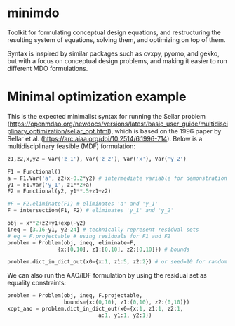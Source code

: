 # minimdo
Toolkit for formulating conceptual design equations, and restructuring the resulting system of equations, solving them, and optimizing on top of them.

Syntax is inspired by similar packages such as cvxpy, pyomo, and gekko, but with a focus on conceptual design problems, and making it easier to run different MDO formulations.

# Minimal optimization example
This is the expected minimalist syntax for running the Sellar problem (https://openmdao.org/newdocs/versions/latest/basic_user_guide/multidisciplinary_optimization/sellar_opt.html), which is based on the 1996 paper by Sellar et al. (https://arc.aiaa.org/doi/10.2514/6.1996-714). Below is a multidisciplinary feasible (MDF) formulation:

```python
z1,z2,x,y2 = Var('z_1'), Var('z_2'), Var('x'), Var('y_2')

F1 = Functional()
a = F1.Var('a', z2+x-0.2*y2) # intermediate variable for demonstration purposes
y1 = F1.Var('y_1', z1**2+a)
F2 = Functional(y2, y1**.5+z1+z2)

#F = F2.eliminate(F1) # eliminates 'a' and 'y_1'
F = intersection(F1, F2) # eliminates 'y_1' and 'y_2'

obj = x**2+z2+y1+exp(-y2)
ineq = [3.16-y1, y2-24] # technically represent residual sets
# eq = F.projectable # using residuals for F1 and F2
problem = Problem(obj, ineq, eliminate=F, 
                {x:[0,10], z1:[0,10], z2:[0,10]}) # bounds

problem.dict_in_dict_out(x0={x:1, z1:5, z2:2}) # or seed=10 for random guess
```

We can also run the AAO/IDF formulation by using the residual set as equality constraints:

```python
problem = Problem(obj, ineq, F.projectable,
                  bounds={x:(0,10), z1:(0,10), z2:(0,10)})
xopt_aao = problem.dict_in_dict_out(x0={x:1, z1:1, z2:1, 
                             a:1, y1:1, y2:1})
```